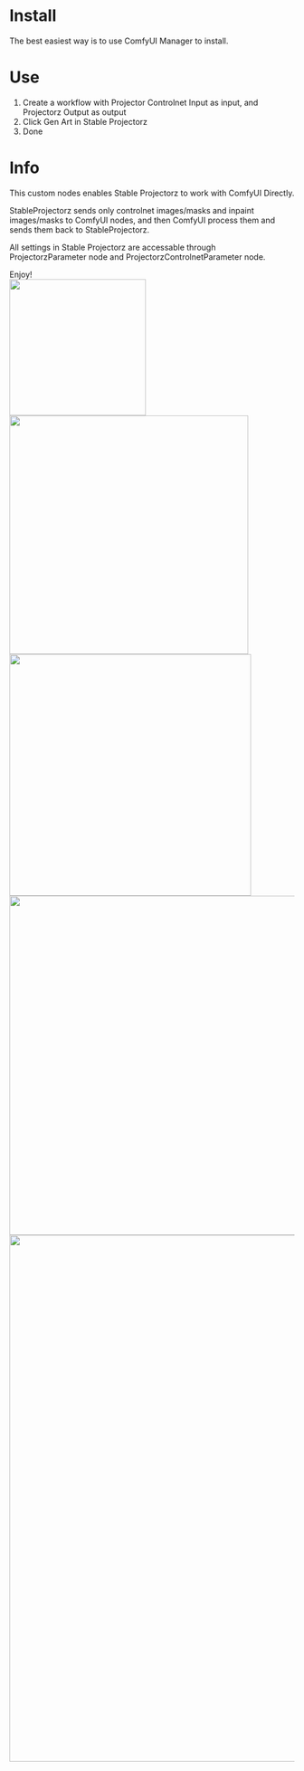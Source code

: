 # Install
The best easiest way is to use ComfyUI Manager to install.

# Use
1. Create a workflow with Projector Controlnet Input as input, and Projectorz Output as output
2. Click Gen Art in Stable Projectorz
3. Done

# Info
This custom nodes enables Stable Projectorz to work with ComfyUI Directly.

StableProjectorz sends only controlnet images/masks and inpaint images/masks to ComfyUI nodes, and then ComfyUI process them and sends them back to StableProjectorz.

All settings in Stable Projectorz are accessable through ProjectorzParameter node and ProjectorzControlnetParameter node.

Enjoy!
<br />
<img width="241" src="https://github.com/tianlang0704/ComfyUI-StableProjectorzBridge/assets/12490479/539f44ed-78ef-46fb-a262-e5a314ed439f">
<br />
<img width="422" src="https://github.com/tianlang0704/ComfyUI-StableProjectorzBridge/assets/12490479/b3efe776-fb26-4f4f-959b-0c13e2e3418d">
<br />
<img width="427" src="https://github.com/tianlang0704/ComfyUI-StableProjectorzBridge/assets/12490479/0dfccf2a-290e-43c4-8014-23b2fc1e5c55">
<br />
<img width="600" src="https://github.com/tianlang0704/ComfyUI-StableProjectorzBridge/assets/12490479/05db7d2a-615b-479b-bf3b-243f6d43df92">
<br />
<img width="931" src="https://github.com/tianlang0704/ComfyUI-StableProjectorzBridge/assets/12490479/b5a92132-8538-481b-909c-ca4709f300b0">
